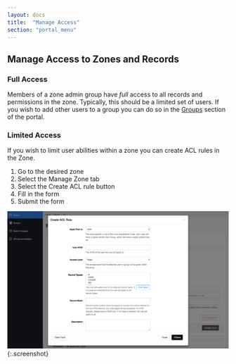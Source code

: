 ```yaml
---
layout: docs
title:  "Manage Access"
section: "portal_menu"
---
```

## Manage Access to Zones and Records <a id="access"></a>
### Full Access
Members of a zone admin group have *full* access
to all records and permissions in the zone.  Typically, this should be a limited set of
users. If you wish to add other users to a group you can do so in the [Groups](manage-membership) section of the portal.

### Limited Access
If you wish to limit user abilities within a zone you can create ACL rules in the Zone.
1. Go to the desired zone
1. Select the Manage Zone tab
1. Select the Create ACL rule button
1. Fill in the form
1. Submit the form

![ACL rule form screenshot](../img/portal/create-acl-rule.png){:.screenshot}
